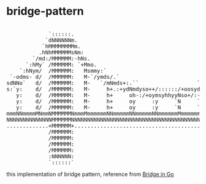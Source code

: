 # bridge-pattern
<pre>                                                                                                   
             `::::::.                                                          -::::::.             
            `dNNNNNNm.                                                        -NNNNNNNd`            
           `hMMMMMMMMm.                                                      -mMMMMMMMMh`           
          .hNhMMMMMMsNm:                                                    /NmhMMMMMMsNh.          
        `/md:/MMMMMM:-hNs.                                                .yNh.oMMMMMM.:dm/`        
      `:hMy` /MMMMMM: `+Mmo.                                            .sNm/` oMMMMMM. `sMh:`      
    `:hNym/  /MMMMMM:   Msmmy:`                                      `:ymdm+   oMMMMMM.  .mymh:`    
 `-odms- d/  /MMMMMM:   M-`/ymds/.`                              `./ymmy:`s/   oMMMMMM.  .d .smdo-` 
sdNNo`   d/  /MMMMMM:   M-   `/mNmds+:.``                  ``.:+ydNMy:`   s/   oMMMMMM.  .d   `oMmds
s:`y:    d/  /MMMMMM:   M-     h+.:+ydNmdyso++/::::::/+oosydNmhs+:`d/     s/   oMMMMMM.  .d    :m`:s
   y:    d/  /MMMMMM:   M-     h+     oh-:/+oymsyhhyyNso+/:-M.     d/     s/   oMMMMMM.  .d    :m   
   y:    d/  /MMMMMM:   M-     h+     oy     :y     `N     `M.     d/     s/   oMMMMMM.  .d    :m   
   y:    d/  /MMMMMM:   M-     h+     oy     :y     `N     `M.     d/     s/   oMMMMMM.  .d    :m   
mmmNNmmmmMNmmNMMMMMMNmmmMmmmmmmNNmmmmmNNmmmmmNNmmmmmmMmmmmmmMmmmmmmMNmmmmmNNmmmNMMMMMMmmmmMmmmmNMmmm
NNNNNNNNNNNNNNMMMMMMNNNNNNNNNNNNNNNNNNNNNNNNNNNNNNNNNNNNNNNNNNNNNNNNNNNNNNNNNNNNMMMMMMNNNNNNNNNNNNNN
.............+MMMMMM+..........................................................sMMMMMM-.............
             /MMMMMM:                                                          oMMMMMM.             
             /MMMMMM:                                                          oMMMMMM.             
             /MMMMMM:                                                          oMMMMMM.             
             /MMMMMM:                                                          oMMMMMM.             
             :NNNNNN:                                                          oNNNNNN.             
             `::::::`                                                          .::::::`             
</pre>                                                                                                   
this implementation of bridge pattern, reference from <a href="https://refactoring.guru/design-patterns/bridge/go/example#example-0">Bridge in Go</a>
